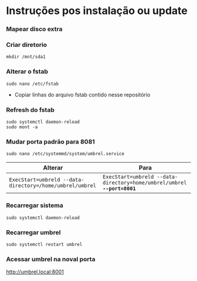 # Instruções pos instalação ou update


### Mapear disco extra
### Criar diretorio
```
mkdir /mnt/sda1
```
### Alterar o fstab
```
sudo nano /etc/fstab
```
- Copiar linhas do arquivo fstab contido nesse repositório
### Refresh do fstab
```
sudo systemctl daemon-reload
sudo mont -a
```
### Mudar porta padrão para 8081
```
sudo nano /etc/systemmd/system/umbrel.service
```

| Alterar | Para |
| ------- | ---- |
| `ExecStart=umbreld --data-directory=/home/umbrel/umbrel` | `ExecStart=umbreld --data-directory=home/umbrel/umbrel` **`--port=8001`** | 
### Recarregar sistema
```
sudo systemctl daemon-reload
```
### Recarregar umbrel
```
sudo systemctl restart umbrel
```
### Acessar umbrel na noval porta
http://umbrel.local:8001

